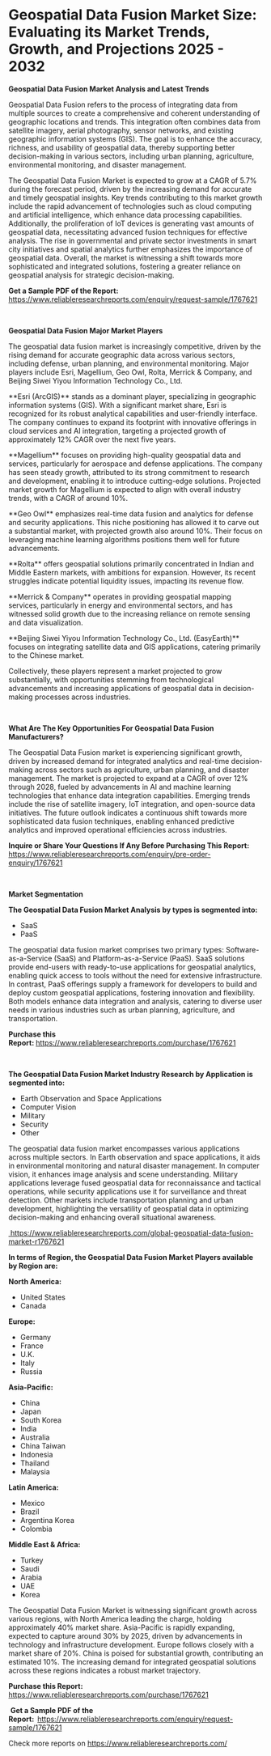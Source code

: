 <p><h1>Geospatial Data Fusion Market Size: Evaluating its Market Trends, Growth, and Projections 2025 - 2032</h1></p><p><strong>Geospatial Data Fusion Market Analysis and Latest Trends</strong></p>
<p><p>Geospatial Data Fusion refers to the process of integrating data from multiple sources to create a comprehensive and coherent understanding of geographic locations and trends. This integration often combines data from satellite imagery, aerial photography, sensor networks, and existing geographic information systems (GIS). The goal is to enhance the accuracy, richness, and usability of geospatial data, thereby supporting better decision-making in various sectors, including urban planning, agriculture, environmental monitoring, and disaster management.</p><p>The Geospatial Data Fusion Market is expected to grow at a CAGR of 5.7% during the forecast period, driven by the increasing demand for accurate and timely geospatial insights. Key trends contributing to this market growth include the rapid advancement of technologies such as cloud computing and artificial intelligence, which enhance data processing capabilities. Additionally, the proliferation of IoT devices is generating vast amounts of geospatial data, necessitating advanced fusion techniques for effective analysis. The rise in governmental and private sector investments in smart city initiatives and spatial analytics further emphasizes the importance of geospatial data. Overall, the market is witnessing a shift towards more sophisticated and integrated solutions, fostering a greater reliance on geospatial analysis for strategic decision-making.</p></p>
<p><strong>Get a Sample PDF of the Report:&nbsp;</strong> <a href="https://www.reliableresearchreports.com/enquiry/request-sample/1767621?utm_campaign=2395&utm_medium=2&utm_source=Github&utm_content=ia&utm_term=11032025&utm_id=geospatial-data-fusion">https://www.reliableresearchreports.com/enquiry/request-sample/1767621</a></p>
<p>&nbsp;</p>
<p><strong>Geospatial Data Fusion Major Market Players</strong></p>
<p><p>The geospatial data fusion market is increasingly competitive, driven by the rising demand for accurate geographic data across various sectors, including defense, urban planning, and environmental monitoring. Major players include Esri, Magellium, Geo Owl, Rolta, Merrick & Company, and Beijing Siwei Yiyou Information Technology Co., Ltd.</p><p>**Esri (ArcGIS)** stands as a dominant player, specializing in geographic information systems (GIS). With a significant market share, Esri is recognized for its robust analytical capabilities and user-friendly interface. The company continues to expand its footprint with innovative offerings in cloud services and AI integration, targeting a projected growth of approximately 12% CAGR over the next five years.</p><p>**Magellium** focuses on providing high-quality geospatial data and services, particularly for aerospace and defense applications. The company has seen steady growth, attributed to its strong commitment to research and development, enabling it to introduce cutting-edge solutions. Projected market growth for Magellium is expected to align with overall industry trends, with a CAGR of around 10%.</p><p>**Geo Owl** emphasizes real-time data fusion and analytics for defense and security applications. This niche positioning has allowed it to carve out a substantial market, with projected growth also around 10%. Their focus on leveraging machine learning algorithms positions them well for future advancements.</p><p>**Rolta** offers geospatial solutions primarily concentrated in Indian and Middle Eastern markets, with ambitions for expansion. However, its recent struggles indicate potential liquidity issues, impacting its revenue flow.</p><p>**Merrick & Company** operates in providing geospatial mapping services, particularly in energy and environmental sectors, and has witnessed solid growth due to the increasing reliance on remote sensing and data visualization.</p><p>**Beijing Siwei Yiyou Information Technology Co., Ltd. (EasyEarth)** focuses on integrating satellite data and GIS applications, catering primarily to the Chinese market. </p><p>Collectively, these players represent a market projected to grow substantially, with opportunities stemming from technological advancements and increasing applications of geospatial data in decision-making processes across industries.</p></p>
<p>&nbsp;</p>
<p><strong>What Are The Key Opportunities For Geospatial Data Fusion Manufacturers?</strong></p>
<p><p>The Geospatial Data Fusion market is experiencing significant growth, driven by increased demand for integrated analytics and real-time decision-making across sectors such as agriculture, urban planning, and disaster management. The market is projected to expand at a CAGR of over 12% through 2028, fueled by advancements in AI and machine learning technologies that enhance data integration capabilities. Emerging trends include the rise of satellite imagery, IoT integration, and open-source data initiatives. The future outlook indicates a continuous shift towards more sophisticated data fusion techniques, enabling enhanced predictive analytics and improved operational efficiencies across industries.</p></p>
<p><strong>Inquire or Share Your Questions If Any Before Purchasing This Report:</strong> <a href="https://www.reliableresearchreports.com/enquiry/pre-order-enquiry/1767621?utm_campaign=2395&utm_medium=2&utm_source=Github&utm_content=ia&utm_term=11032025&utm_id=geospatial-data-fusion">https://www.reliableresearchreports.com/enquiry/pre-order-enquiry/1767621</a></p>
<p>&nbsp;</p>
<p><strong>Market Segmentation</strong></p>
<p><strong>The Geospatial Data Fusion Market Analysis by types is segmented into:</strong></p>
<p><ul><li>SaaS</li><li>PaaS</li></ul></p>
<p><p>The geospatial data fusion market comprises two primary types: Software-as-a-Service (SaaS) and Platform-as-a-Service (PaaS). SaaS solutions provide end-users with ready-to-use applications for geospatial analytics, enabling quick access to tools without the need for extensive infrastructure. In contrast, PaaS offerings supply a framework for developers to build and deploy custom geospatial applications, fostering innovation and flexibility. Both models enhance data integration and analysis, catering to diverse user needs in various industries such as urban planning, agriculture, and transportation.</p></p>
<p><strong>Purchase this Report:&nbsp;</strong><a href="https://www.reliableresearchreports.com/purchase/1767621?utm_campaign=2395&utm_medium=2&utm_source=Github&utm_content=ia&utm_term=11032025&utm_id=geospatial-data-fusion">https://www.reliableresearchreports.com/purchase/1767621</a></p>
<p>&nbsp;</p>
<p><strong>The Geospatial Data Fusion Market Industry Research by Application is segmented into:</strong></p>
<p><ul><li>Earth Observation and Space Applications</li><li>Computer Vision</li><li>Military</li><li>Security</li><li>Other</li></ul></p>
<p><p>The geospatial data fusion market encompasses various applications across multiple sectors. In Earth observation and space applications, it aids in environmental monitoring and natural disaster management. In computer vision, it enhances image analysis and scene understanding. Military applications leverage fused geospatial data for reconnaissance and tactical operations, while security applications use it for surveillance and threat detection. Other markets include transportation planning and urban development, highlighting the versatility of geospatial data in optimizing decision-making and enhancing overall situational awareness.</p></p>
<p><a href="https://www.reliableresearchreports.com/global-geospatial-data-fusion-market-r1767621?utm_campaign=2395&utm_medium=2&utm_source=Github&utm_content=ia&utm_term=11032025&utm_id=geospatial-data-fusion">&nbsp;https://www.reliableresearchreports.com/global-geospatial-data-fusion-market-r1767621</a></p>
<p><strong>In terms of Region, the Geospatial Data Fusion Market Players available by Region are:</strong></p>
<p>
    <p> <strong> North America: </strong>
        <ul>
            <li>United States</li>
            <li>Canada</li>
        </ul>
        </p> 
    <p> <strong> Europe: </strong>
        <ul>
            <li>Germany</li>
            <li>France</li>
            <li>U.K.</li>
            <li>Italy</li>
            <li>Russia</li>
        </ul>
        </p> 
    <p> <strong> Asia-Pacific: </strong>
        <ul>
            <li>China</li>
            <li>Japan</li>
            <li>South Korea</li>
            <li>India</li>
            <li>Australia</li>
            <li>China Taiwan</li>
            <li>Indonesia</li>
            <li>Thailand</li>
            <li>Malaysia</li>
        </ul>
        </p> 
    <p> <strong> Latin America: </strong>
        <ul>
            <li>Mexico</li>
            <li>Brazil</li>
            <li>Argentina Korea</li>
            <li>Colombia</li>
        </ul>
        </p> 
    <p> <strong> Middle East & Africa: </strong>
        <ul>
            <li>Turkey</li>
            <li>Saudi</li>
            <li>Arabia</li>
            <li>UAE</li>
            <li>Korea</li>
        </ul>
    </p>
    </p>
<p><p>The Geospatial Data Fusion Market is witnessing significant growth across various regions, with North America leading the charge, holding approximately 40% market share. Asia-Pacific is rapidly expanding, expected to capture around 30% by 2025, driven by advancements in technology and infrastructure development. Europe follows closely with a market share of 20%. China is poised for substantial growth, contributing an estimated 10%. The increasing demand for integrated geospatial solutions across these regions indicates a robust market trajectory.</p></p>
<p><strong>Purchase this Report: </strong><a href="https://www.reliableresearchreports.com/purchase/1767621?utm_campaign=2395&utm_medium=2&utm_source=Github&utm_content=ia&utm_term=11032025&utm_id=geospatial-data-fusion">https://www.reliableresearchreports.com/purchase/1767621</a></p>
<p>&nbsp;<strong>Get a Sample PDF of the Report:&nbsp;&nbsp;</strong><a href="https://www.reliableresearchreports.com/enquiry/request-sample/1767621?utm_campaign=2395&utm_medium=2&utm_source=Github&utm_content=ia&utm_term=11032025&utm_id=geospatial-data-fusion">https://www.reliableresearchreports.com/enquiry/request-sample/1767621</a></p>
<p><strong></strong></p>
<p>Check more reports on <a href="https://www.reliableresearchreports.com/?utm_campaign=2395&utm_medium=2&utm_source=Github&utm_content=ia&utm_term=11032025&utm_id=geospatial-data-fusion">https://www.reliableresearchreports.com/</a></p>